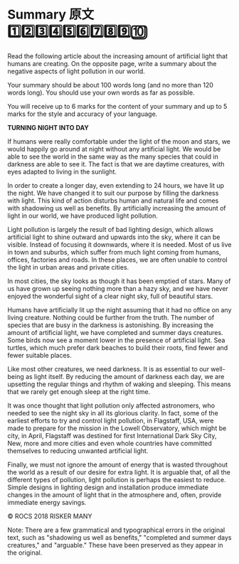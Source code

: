# Summary 原文 1️⃣2️⃣3️⃣4️⃣5️⃣6️⃣7️⃣8️⃣9️⃣🔟
Read the following article about the increasing amount of artificial light that humans are creating. On the opposite page, write a summary about the negative aspects of light pollution in our world.

Your summary should be about 100 words long (and no more than 120 words long). You should use your own words as far as possible.

You will receive up to 6 marks for the content of your summary and up to 5 marks for the style and accuracy of your language.

**TURNING NIGHT INTO DAY**

If humans were really comfortable under the light of the moon and stars, we would happily go around at night without any artificial light. We would be able to see the world in the same way as the many species that could in darkness are able to see it. The fact is that we are daytime creatures, with eyes adapted to living in the sunlight.

In order to create a longer day, even extending to 24 hours, we have lit up the night. We have changed it to suit our purpose by filling the darkness with light. This kind of action disturbs human and natural life and comes with shadowing us well as benefits. By artificially increasing the amount of light in our world, we have produced light pollution.

Light pollution is largely the result of bad lighting design, which allows artificial light to shine outward and upwards into the sky, where it can be visible. Instead of focusing it downwards, where it is needed. Most of us live in town and suburbs, which suffer from much light coming from humans, offices, factories and roads. In these places, we are often unable to control the light in urban areas and private cities.

In most cities, the sky looks as though it has been emptied of stars. Many of us have grown up seeing nothing more than a hazy sky, and we have never enjoyed the wonderful sight of a clear night sky, full of beautiful stars.

Humans have artificially lit up the night assuming that it had no office on any living creature. Nothing could be further from the truth. The number of species that are busy in the darkness is astonishing. By increasing the amount of artificial light, we have completed and summer days creatures. Some birds now see a moment lower in the presence of artificial light. Sea turtles, which much prefer dark beaches to build their roots, find fewer and fewer suitable places.

Like most other creatures, we need darkness. It is as essential to our well-being as light itself. By reducing the amount of darkness each day, we are upsetting the regular things and rhythm of waking and sleeping. This means that we rarely get enough sleep at the right time.

It was once thought that light pollution only affected astronomers, who needed to see the night sky in all its glorious clarity. In fact, some of the earliest efforts to try and control light pollution, in Flagstaff, USA, were made to prepare for the mission in the Lowell Observatory, which might be city, in April, Flagstaff was destined for first International Dark Sky City, New, more and more cities and even whole countries have committed themselves to reducing unwanted artificial light.

Finally, we must not ignore the amount of energy that is wasted throughout the world as a result of our desire for extra light. It is arguable that, of all the different types of pollution, light pollution is perhaps the easiest to reduce. Simple designs in lighting design and installation produce immediate changes in the amount of light that in the atmosphere and, often, provide immediate energy savings.

© ROCS 2018
RISKER MANY

Note: There are a few grammatical and typographical errors in the original text, such as "shadowing us well as benefits," "completed and summer days creatures," and "arguable." These have been preserved as they appear in the original.


